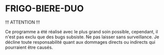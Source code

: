 # FRIGO-BIERE-DUO



!!! ATTENTION !!!

Ce programme a été réalisé avec le plus grand soin possible, cependant, il n'est pas exclu que des bugs subsiste.
Ne pas laisser sans surveillance.
Je décline toute responsabilité quant aux dommages directs ou indirects qui pourraient être causés.
